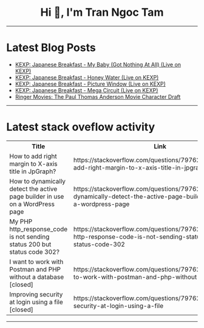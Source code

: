 <h1 align="center">Hi 👋, I'm Tran Ngoc Tam</h1>

---

# Latest Blog Posts 
<!-- BLOG-POST-LIST:START -->
- [KEXP: Japanese Breakfast - My Baby &lpar;Got Nothing At All&rpar; &lpar;Live on KEXP&rpar;](https://dev.to/music_youtube/kexp-japanese-breakfast-my-baby-got-nothing-at-all-live-on-kexp-1eh3)
- [KEXP: Japanese Breakfast - Honey Water &lpar;Live on KEXP&rpar;](https://dev.to/music_youtube/kexp-japanese-breakfast-honey-water-live-on-kexp-1k3d)
- [KEXP: Japanese Breakfast - Picture Window &lpar;Live on KEXP&rpar;](https://dev.to/music_youtube/kexp-japanese-breakfast-picture-window-live-on-kexp-5fod)
- [KEXP: Japanese Breakfast - Mega Circuit &lpar;Live on KEXP&rpar;](https://dev.to/music_youtube/kexp-japanese-breakfast-mega-circuit-live-on-kexp-11ni)
- [Ringer Movies: The Paul Thomas Anderson Movie Character Draft](https://dev.to/popcorn_movies/ringer-movies-the-paul-thomas-anderson-movie-character-draft-2264)
<!-- BLOG-POST-LIST:END -->

---

# Latest stack oveflow activity
<table>
  <tr><th>Title</th><th>Link</th></tr>
  <!-- STACKOVERFLOW:START --><tr><td>How to add right margin to X-axis title in JpGraph?</td><td>https://stackoverflow.com/questions/79762829/how-to-add-right-margin-to-x-axis-title-in-jpgraph</td></tr><tr><td>How to dynamically detect the active page builder in use on a WordPress page</td><td>https://stackoverflow.com/questions/79762725/how-to-dynamically-detect-the-active-page-builder-in-use-on-a-wordpress-page</td></tr><tr><td>My PHP http_response_code is not sending status 200 but status code 302?</td><td>https://stackoverflow.com/questions/79762694/my-php-http-response-code-is-not-sending-status-200-but-status-code-302</td></tr><tr><td>I want to work with Postman and PHP without a database [closed]</td><td>https://stackoverflow.com/questions/79762562/i-want-to-work-with-postman-and-php-without-a-database</td></tr><tr><td>Improving security at login using a file [closed]</td><td>https://stackoverflow.com/questions/79762036/improving-security-at-login-using-a-file</td></tr><!-- STACKOVERFLOW:END -->
</table>

---


